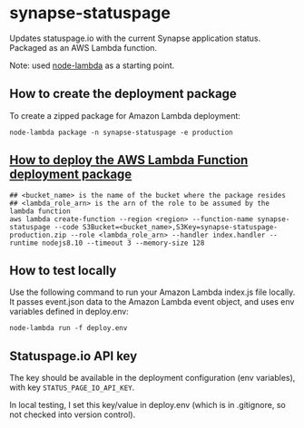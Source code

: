 # synapse-statuspage
Updates statuspage.io with the current Synapse application status.  Packaged as an AWS Lambda function.

Note: used [node-lambda](https://github.com/motdotla/node-lambda) as a starting point.
## How to create the deployment package
To create a zipped package for Amazon Lambda deployment:
```
node-lambda package -n synapse-statuspage -e production
```
## [How to deploy the AWS Lambda Function deployment package](http://docs.aws.amazon.com/lambda/latest/dg/vpc-rds-upload-deployment-pkg.html)
```
## <bucket_name> is the name of the bucket where the package resides
## <lambda_role_arn> is the arn of the role to be assumed by the lambda function
aws lambda create-function --region <region> --function-name synapse-statuspage --code S3Bucket=<bucket_name>,S3Key=synapse-statuspage-production.zip --role <lambda_role_arn> --handler index.handler --runtime nodejs8.10 --timeout 3 --memory-size 128
```
## How to test locally
Use the following command to run your Amazon Lambda index.js file locally. It passes event.json data to the Amazon Lambda event object, and uses env variables defined in deploy.env:
```
node-lambda run -f deploy.env
```

## Statuspage.io API key
The key should be available in the deployment configuration (env variables), with key `STATUS_PAGE_IO_API_KEY`.

In local testing, I set this key/value in deploy.env (which is in .gitignore, so not checked into version control).
